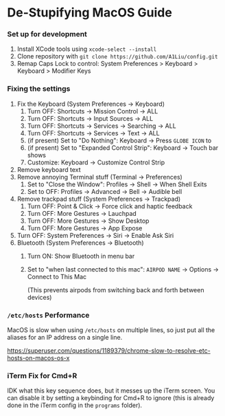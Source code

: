 # De-Stupifying MacOS Guide

### Set up for development

1. Install XCode tools using `xcode-select --install`
2. Clone repository with `git clone https://github.com/A1Liu/config.git`
3. Remap Caps Lock to control: System Preferences > Keyboard > Keyboard > Modifier Keys

### Fixing the settings
1. Fix the Keyboard (System Preferences -> Keyboard)
   1. Turn OFF: Shortcuts -> Mission Control -> ALL
   1. Turn OFF: Shortcuts -> Input Sources -> ALL
   1. Turn OFF: Shortcuts -> Services -> Searching -> ALL
   1. Turn OFF: Shortcuts -> Services -> Text -> ALL
   1. (if present) Set to "Do Nothing": Keyboard -> Press `GLOBE ICON` to
   1. (if present) Set to "Expanded Control Strip": Keyboard -> Touch bar shows
   1. Customize: Keyboard -> Customize Control Strip
2. Remove keyboard text
2. Remove annoying Terminal stuff (Terminal -> Preferences)
   1. Set to "Close the Window": Profiles -> Shell -> When Shell Exits
   1. Set to OFF: Profiles -> Advanced -> Bell -> Audible bell
3. Remove trackpad stuff (System Preferences -> Trackpad)
   1. Turn OFF: Point & Click -> Force click and haptic feedback
   1. Turn OFF: More Gestures -> Lauchpad
   1. Turn OFF: More Gestures -> Show Desktop
   1. Turn OFF: More Gestures -> App Expose
4. Turn OFF: System Preferences -> Siri -> Enable Ask Siri
5. Bluetooth (System Preferences -> Bluetooth)
   1. Turn ON: Show Bluetooth in menu bar
   1. Set to "when last connected to this mac": `AIRPOD NAME` -> Options ->
      Connect to This Mac
      
      (This prevents airpods from switching back and forth between devices)

### `/etc/hosts` Performance
MacOS is slow when using `/etc/hosts` on multiple lines, so just put all the aliases
for an IP address on a single line.

https://superuser.com/questions/1189379/chrome-slow-to-resolve-etc-hosts-on-macos-os-x

### iTerm Fix for Cmd+R
IDK what this key sequence does, but it messes up the iTerm screen. You can disable
it by setting a keybinding for Cmd+R to ignore (this is already done in the iTerm
config in the `programs` folder).
